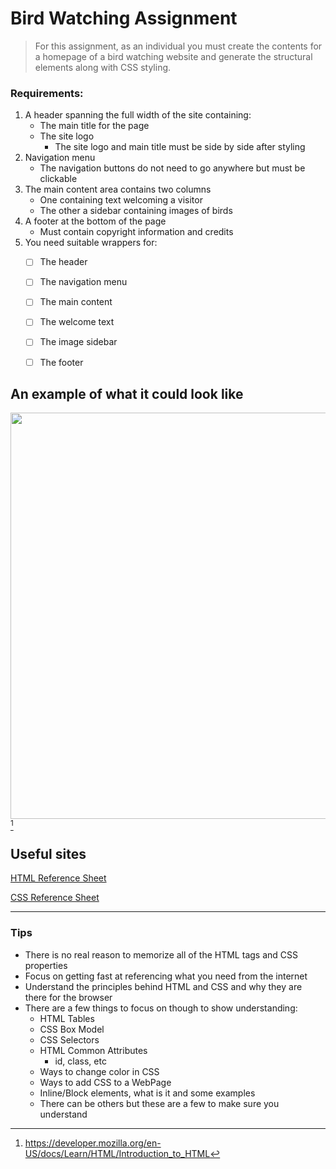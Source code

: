 # Bird Watching Assignment

>For this assignment, as an individual you must create the contents for a homepage of a bird watching website and generate the structural elements along with CSS styling.

### Requirements:

1. A header spanning the full width of the site containing:
   - The main title for the page
   - The site logo
      - The site logo and main title must be side by side after styling
2. Navigation menu
   - The navigation buttons do not need to go anywhere but must be clickable
3. The main content area contains two columns
   - One containing text welcoming a visitor
   - The other a sidebar containing images of birds
4. A footer at the bottom of the page
   - Must contain copyright information and credits
5. You need suitable wrappers for:
   - [ ] The header
   - [ ] The navigation menu
   - [ ] The main content
   - [ ] The welcome text
   - [ ] The image sidebar
   - [ ] The footer



## An example of what it could look like
<img src="https://user-images.githubusercontent.com/100561922/161478331-9884d296-16e6-4efb-ab6b-2e57f3920454.png" width="700" height="650"> [^1]


## Useful sites

[HTML Reference Sheet](https://developer.mozilla.org/en-US/docs/Learn/HTML/Cheatsheet)

[CSS Reference Sheet](https://developer.mozilla.org/en-US/docs/Web/CSS/Reference)

---

### Tips

- There is no real reason to memorize all of the HTML tags and CSS properties
- Focus on getting fast at referencing what you need from the internet
- Understand the principles behind HTML and CSS and why they are there for the browser
- There are a few things to focus on though to show understanding:
    - HTML Tables
    - CSS Box Model
    - CSS Selectors
    - HTML Common Attributes 
        - id, class, etc
    - Ways to change color in CSS
    - Ways to add CSS to a WebPage
    - Inline/Block elements, what is it and some examples
    - There can be others but these are a few to make sure you understand


[^1]: https://developer.mozilla.org/en-US/docs/Learn/HTML/Introduction_to_HTML
